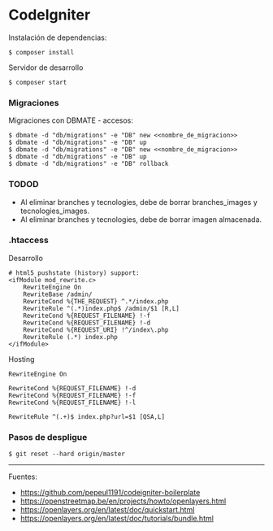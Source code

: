 # CodeIgniter

Instalación de dependencias:

    $ composer install

Servidor de desarrollo

    $ composer start

### Migraciones

Migraciones con DBMATE - accesos:

    $ dbmate -d "db/migrations" -e "DB" new <<nombre_de_migracion>>
    $ dbmate -d "db/migrations" -e "DB" up
    $ dbmate -d "db/migrations" -e "DB" new <<nombre_de_migracion>>
    $ dbmate -d "db/migrations" -e "DB" up
    $ dbmate -d "db/migrations" -e "DB" rollback

### TODOD

+ Al eliminar branches y tecnologies, debe de borrar branches_images y tecnologies_images.
+ Al eliminar branches y tecnologies, debe de borrar imagen almacenada.

### .htaccess

Desarrollo

```
# html5 pushstate (history) support:
<ifModule mod_rewrite.c>
    RewriteEngine On
    RewriteBase /admin/
    RewriteCond %{THE_REQUEST} ^.*/index.php 
    RewriteRule ^(.*)index.php$ /admin/$1 [R,L] 
    RewriteCond %{REQUEST_FILENAME} !-f
    RewriteCond %{REQUEST_FILENAME} !-d
    RewriteCond %{REQUEST_URI} !^/index\.php
    RewriteRule (.*) index.php
</ifModule>
```

Hosting

```
RewriteEngine On

RewriteCond %{REQUEST_FILENAME} !-d
RewriteCond %{REQUEST_FILENAME} !-f
RewriteCond %{REQUEST_FILENAME} !-l

RewriteRule ^(.+)$ index.php?url=$1 [QSA,L]
```

### Pasos de despligue

    $ git reset --hard origin/master


---

Fuentes:

+ https://github.com/pepeul1191/codeigniter-boilerplate
+ https://openstreetmap.be/en/projects/howto/openlayers.html
+ https://openlayers.org/en/latest/doc/quickstart.html
+ https://openlayers.org/en/latest/doc/tutorials/bundle.html